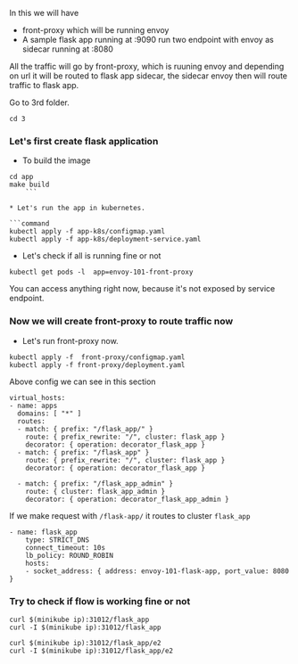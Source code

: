 In this we will have 

* front-proxy which will be running envoy
* A sample flask app running at :9090 run two endpoint with envoy as sidecar running at :8080


All the traffic will go by front-proxy, which is ruuning envoy and depending on url it will be routed to flask app sidecar, the sidecar envoy then will route traffic to flask app.


Go to 3rd folder.
```command
cd 3
```

### Let's first create flask application
 
* To build the image
```command
cd app
make build
    ```

* Let's run the app in kubernetes.

```command
kubectl apply -f app-k8s/configmap.yaml
kubectl apply -f app-k8s/deployment-service.yaml
```


* Let's check if all is running fine or not

```
kubectl get pods -l  app=envoy-101-front-proxy
```

You can access anything right now, because it's not exposed by service endpoint.


### Now we will create front-proxy to route traffic now

* Let's run front-proxy now.

```command
kubectl apply -f  front-proxy/configmap.yaml
kubectl apply -f front-proxy/deployment.yaml
```

Above config we can see in this section

```
virtual_hosts:
- name: apps
  domains: [ "*" ]
  routes:
  - match: { prefix: "/flask_app/" }
    route: { prefix_rewrite: "/", cluster: flask_app }
    decorator: { operation: decorator_flask_app }
  - match: { prefix: "/flask_app" }
    route: { prefix_rewrite: "/", cluster: flask_app }
    decorator: { operation: decorator_flask_app }

  - match: { prefix: "/flask_app_admin" }
    route: { cluster: flask_app_admin }
    decorator: { operation: decorator_flask_app_admin }

```


If we make request with `/flask-app/` it routes to cluster `flask_app`

```
- name: flask_app
    type: STRICT_DNS
    connect_timeout: 10s
    lb_policy: ROUND_ROBIN
    hosts:
    - socket_address: { address: envoy-101-flask-app, port_value: 8080 }
```


### Try to check if flow is working fine or not

```command
curl $(minikube ip):31012/flask_app
curl -I $(minikube ip):31012/flask_app
```

```command
curl $(minikube ip):31012/flask_app/e2
curl -I $(minikube ip):31012/flask_app/e2
```
